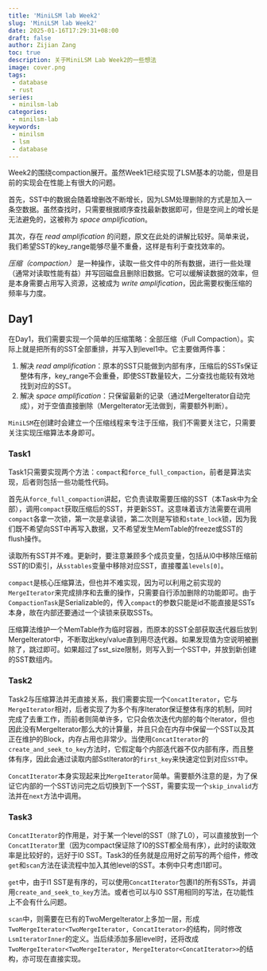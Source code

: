 ```yaml
---
title: 'MiniLSM lab Week2'
slug: 'MiniLSM lab Week2'
date: 2025-01-16T17:29:31+08:00
draft: false
author: Zijian Zang
toc: true
description: 关于MiniLSM Lab Week2的一些想法
image: cover.png
tags: 
 - database
 - rust
series:
 - minilsm-lab
categories:
 - minilsm-lab
keywords:
 - minilsm
 - lsm
 - database
---
```


Week2的围绕compaction展开。虽然Week1已经实现了LSM基本的功能，但是目前的实现会在性能上有很大的问题。

首先，SST中的数据会随着增删改不断增长，因为LSM处理删除的方式是加入一条空数据。虽然查找时，只需要根据顺序查找最新数据即可，但是空间上的增长是无法避免的，这被称为 *space amplification*。

其次，存在 *read amplification* 的问题，原文在此处的讲解比较好。简单来说，我们希望SST的key_range能够尽量不重叠，这样是有利于查找效率的。

*压缩（compaction）* 是一种操作，读取一些文件中的所有数据，进行一些处理（通常对读取性能有益）并写回磁盘且删除旧数据。它可以缓解读数据的效率，但是本身需要占用写入资源，这被成为 *write amplification*，因此需要权衡压缩的频率与力度。

## Day1

在Day1，我们需要实现一个简单的压缩策略：全部压缩（Full Compaction）。实际上就是把所有的SST全部重排，并写入到level1中。它主要做两件事：

1. 解决 *read amplification*：原本的SST只能做到内部有序，压缩后的SSTs保证整体有序，key_range不会重叠，即使SST数量较大，二分查找也能较有效地找到对应的SST。
2. 解决 *space amplification*：只保留最新的记录（通过MergeIterator自动完成），对于空值直接删除（MergeIterator无法做到，需要额外判断）。

`MiniLSM`在创建时会建立一个压缩线程来专注于压缩，我们不需要关注它，只需要关注实现压缩算法本身即可。

### Task1

Task1只需要实现两个方法：`compact`和`force_full_compaction`，前者是算法实现，后者则包括一些功能性代码。

首先从`force_full_compaction`讲起，它负责读取需要压缩的SST（本Task中为全部），调用`compact`获取压缩后的SST，并更新SST。这意味着该方法需要在调用`compact`各拿一次锁，第一次是拿读锁，第二次则是写锁和`state_lock`锁，因为我们既不希望向SST中再写入数据，又不希望发生MemTable的freeze或SST的flush操作。

读取所有SST并不难。更新时，要注意兼顾多个成员变量，包括从l0中移除压缩前SST的ID索引，从`sstables`变量中移除对应SST，直接覆盖`levels[0]`。

`compact`是核心压缩算法，但也并不难实现，因为可以利用之前实现的`MergeIterator`来完成排序和去重的操作，只需要自行添加删除的功能即可。由于`CompactionTask`是Serializable的，传入`compact`的参数只能是id不能直接是SSTs本身，故在内部还要通过一个读锁来获取SSTs。

压缩算法维护一个MemTable作为临时容器，而原本的SST全部获取迭代器后放到MergeIterator中，不断取出key/value直到用尽迭代器。如果发现值为空说明被删除了，跳过即可。如果超过了sst_size限制，则写入到一个SST中，并放到新创建的SST数组内。

### Task2

Task2与压缩算法并无直接关系，我们需要实现一个`ConcatIterator`，它与`MergeIterator`相对，后者实现了为多个有序Iterator保证整体有序的机制，同时完成了去重工作，而前者则简单许多，它只会依次迭代内部的每个Iterator，但也因此没有MergeIterator那么大的计算量，并且只会在内存中保留一个SST以及其正在维护的Block，内存占用也非常少。当使用`ConcatIterator`的`create_and_seek_to_key`方法时，它假定每个内部迭代器不仅内部有序，而且整体有序，因此会通过读取内部SstIterator的`first_key`来快速定位到对应`SST`中。

`ConcatIterator`本身实现起来比`MergeIterator`简单。需要额外注意的是，为了保证它内部的一个SST访问完之后切换到下一个SST，需要实现一个`skip_invalid`方法并在`next`方法中调用。

### Task3

`ConcatIterator`的作用是，对于某一个level的SST（除了L0），可以直接放到一个`ConcatIterator`里（因为compact保证除了l0的SST都全局有序），此时的读取效率是比较好的，远好于l0 SST。Task3的任务就是应用好之前写的两个组件，修改`get`和`scan`方法在读流程中加入其他level的SST。本例中只考虑l1即可。

`get`中，由于l1 SST是有序的，可以使用`ConcatIterator`包裹l1的所有SSTs，并调用`create_and_seek_to_key`方法。或者也可以与l0 SST用相同的写法，在功能性上不会有什么问题。

`scan`中，则需要在已有的TwoMergeIterator上多加一层，形成`TwoMergeIterator<TwoMergeIterator, ConcatIterator>`的结构，同时修改`LsmIteratorInner`的定义。当后续添加多层level时，还将改成`TwoMergeIterator<TwoMergeIterator, MergeIterator<ConcatIterator>>`的结构，亦可现在直接实现。
